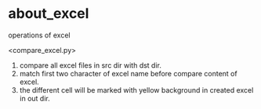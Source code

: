 # about_excel
operations of excel

<compare_excel.py>
1. compare all excel files in src dir with dst dir.
2. match first two character of excel name before compare content of excel.
3. the different cell will be marked with yellow background in created excel in out dir.
